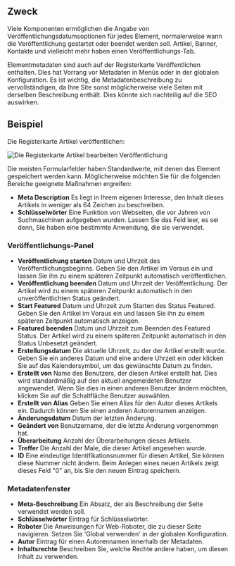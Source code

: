 <!-- Filename: Help4.x:Edit_Publishing / Display title: Veröffentlichung bearbeiten -->

## Zweck

Viele Komponenten ermöglichen die Angabe von Veröffentlichungsdatumsoptionen für jedes Element, normalerweise wann die Veröffentlichung gestartet oder beendet werden soll. Artikel, Banner, Kontakte und vielleicht mehr haben einen Veröffentlichungs-Tab.

Elementmetadaten sind auch auf der Registerkarte Veröffentlichen enthalten. Dies hat Vorrang vor Metadaten in Menüs oder in der globalen Konfiguration. Es ist wichtig, die Metadatenbeschreibung zu vervollständigen, da Ihre Site sonst möglicherweise viele Seiten mit derselben Beschreibung enthält. Dies könnte sich nachteilig auf die SEO auswirken.

## Beispiel

Die Registerkarte Artikel veröffentlichen:

![Die Registerkarte Artikel bearbeiten Veröffentlichung](../../../de/images/common-elements/articles-edit-publishing-tab.png)

Die meisten Formularfelder haben Standardwerte, mit denen das Element gespeichert werden kann. Möglicherweise möchten Sie für die folgenden Bereiche geeignete Maßnahmen ergreifen:

- **Meta Description** Es liegt in Ihrem eigenen Interesse, den Inhalt dieses Artikels in weniger als 64 Zeichen zu beschreiben.
- **Schlüsselwörter** Eine Funktion von Webseiten, die vor Jahren von Suchmaschinen aufgegeben wurden.     Lassen Sie das Feld leer, es sei denn, Sie haben eine bestimmte Anwendung, die sie verwendet.

### Veröffentlichungs-Panel

- **Veröffentlichung starten** Datum und Uhrzeit des Veröffentlichungsbeginns. Geben Sie den Artikel im Voraus ein und lassen Sie ihn zu einem späteren Zeitpunkt automatisch veröffentlichen.
- **Veröffentlichung beenden** Datum und Uhrzeit der Veröffentlichung. Der Artikel wird zu einem späteren Zeitpunkt automatisch in den unveröffentlichten Status geändert.
- **Start Featured** Datum und Uhrzeit zum Starten des Status Featured. Geben Sie den Artikel im Voraus ein und lassen Sie ihn zu einem späteren Zeitpunkt automatisch anzeigen.
- **Featured beenden** Datum und Uhrzeit zum Beenden des Featured Status. Der Artikel wird zu einem späteren Zeitpunkt automatisch in den Status Unbesetzt geändert.
- **Erstellungsdatum** Die aktuelle Uhrzeit, zu der der Artikel erstellt wurde. Geben Sie ein anderes Datum und eine andere Uhrzeit ein oder klicken Sie auf das Kalendersymbol, um das gewünschte Datum zu finden.
- **Erstellt von** Name des Benutzers, der diesen Artikel erstellt hat. Dies wird standardmäßig auf den aktuell angemeldeten Benutzer angewendet. Wenn Sie dies in einen anderen Benutzer ändern möchten, klicken Sie auf die Schaltfläche Benutzer auswählen.
- **Erstellt von Alias** Geben Sie einen Alias für den Autor dieses Artikels ein. Dadurch können Sie einen anderen Autorennamen anzeigen.
- **Änderungsdatum** Datum der letzten Änderung.
- **Geändert von** Benutzername, der die letzte Änderung vorgenommen hat.
- **Überarbeitung** Anzahl der Überarbeitungen dieses Artikels.
- **Treffer** Die Anzahl der Male, die dieser Artikel angesehen wurde.
- **ID** Eine eindeutige Identifikationsnummer für diesen Artikel, Sie können diese Nummer nicht ändern. Beim Anlegen eines neuen Artikels zeigt dieses Feld "0" an, bis Sie den neuen Eintrag speichern.

### Metadatenfenster

- **Meta-Beschreibung** Ein Absatz, der als Beschreibung der Seite verwendet werden soll.
- **Schlüsselwörter** Eintrag für Schlüsselwörter.
- **Roboter** Die Anweisungen für Web-Roboter, die zu dieser Seite navigieren. Setzen Sie 'Global verwenden' in der globalen Konfiguration.
- **Autor** Eintrag für einen Autorennamen innerhalb der Metadaten.
- **Inhaltsrechte** Beschreiben Sie, welche Rechte andere haben, um diesen Inhalt zu verwenden.
